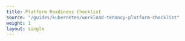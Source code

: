 ```yaml
--- 
title: Platform Readiness Checklist 
source: "/guides/kubernetes/workload-tenancy-platform-checklist" 
weight: 1 
layout: single 
--- 
```


